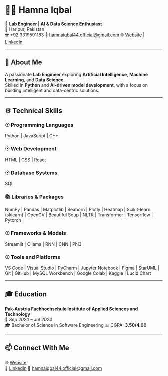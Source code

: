 # 👩‍💻 Hamna Iqbal  
🔧 **Lab Engineer | AI & Data Science Enthusiast**  
📍 Haripur, Pakistan  
☎️ +92 3319591183
📧 [hamnaiqbal44.official@gmail.com](mailto:hamnaiqbal44.official@gmail.com) 
🌐 [Website](https://portfolio-hamna-iqbal.lovable.app/) | [LinkedIn](https://www.linkedin.com/in/hamna-iqbal-a9334a226/)  

---

## 🧠 About Me  
A passionate **Lab Engineer** exploring **Artificial Intelligence**, **Machine Learning**, and **Data Science**.  
Skilled in **Python** and **AI-driven model development**, with a focus on building intelligent and data-centric solutions.


---

## ⚙️ Technical Skills  

### ☉ Programming Languages  
Python | JavaScript | C++  

### ☉ Web Development 
HTML | CSS | React 

### ☉ Database Systems
SQL 

### 📚 Libraries & Packages  
NumPy | Pandas | Matplotlib | Seaborn | Plotly | Heatmap | Scikit-learn (sklearn) | OpenCV | Beautiful Soup | NLTK | Transformer | Tensorflow | Pytorch

### ☉ Frameworks & Models  
Streamlit | Ollama | RNN | CNN | Phi3  

### ☉ Tools and Platforms  
VS Code | Visual Studio | PyCharm | Jupyter Notebook | Figma | StarUML | Git | GitHub | MySQL Workbench | Google Colab | Kaggle | Lucid Chart
 

---

## 🎓 Education  
**Pak-Austria Fachhochschule Institute of Applied Sciences and Technology**  
📅 *Sep 2020 – Jul 2024*  
🎓 Bachelor of Science in Software Engineering
📊 CGPA: **3.50/4.00**

---

## 📫 Connect With Me  
🌐 [Website](https://portfolio-hamna-iqbal.lovable.app/)  
🔗 [LinkedIn](https://www.linkedin.com/in/hamna-iqbal-a9334a226/) 
📧 [hamnaiqbal44.official@gmail.com](mailto:hamnaiqbal44.official@gmail.com)   
